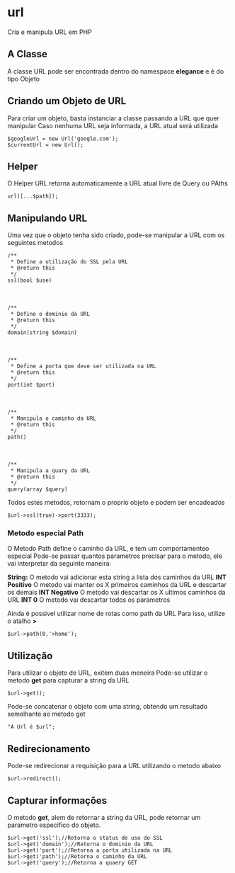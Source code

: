 # url
Cria e manipula URL em PHP

## A Classe
A classe URL pode ser encontrada dentro do namespace **elegance** e é do tipo Objeto

## Criando um Objeto de URL
Para criar um objeto, basta instanciar a classe passando a URL que quer manipular
Caso nenhuma URL seja informada, a URL atual será utilizada

    $googleUrl = new Url('google.com');
    $currentUrl = new Url();

## Helper
O Helper URL retorna automaticamente a URL atual livre de Query ou PAths

    url([...$path]);

## Manipulando URL
Uma vez que o objeto tenha sido criado, pode-se manipular a URL com os seguintes metodos

    /**
     * Define a utilização do SSL pela URL
     * @return this
     */
    ssl(bool $use)
ㅤ

    /**
     * Define o dominio da URL
     * @return this
     */
    domain(string $domain)
ㅤ

    /**
     * Define a porta que deve ser utilizada na URL
     * @return this
     */
    port(int $port)
ㅤ

    /**
     * Manipula o caminho da URL
     * @return this
     */
    path()
ㅤ

    /**
     * Manipula a quary da URL
     * @return this
     */
    query(array $query)

Todos estes metodos, retornam o proprio objeto e podem ser encadeados

    $url->ssl(true)->port(3333);

### Metodo especial Path
O Metodo Path define o caminho da URL, e tem um comportamenteo especial
Pode-se passar quantos parametros precisar para o metodo, ele vai interpretar da seguinte maneira:

**String:** O metodo vai adicionar esta string a lista dos caminhos da URL
**INT Positivo** O metodo vai manter os X primeiros caminhos da URL e descartar os demais
**INT Negativo** O metodo vai descartar os X ultimos caminhos da URL
**INT 0** O metodo vai descartar todos os parametros

Ainda é possivel utilizar nome de rotas como path da URL
Para isso, utilize o atalho **>**

    $url->path(0,'>home');

## Utilização
Para utilizar o objeto de URL, exitem duas meneira
Pode-se utilizar o metodo **get** para capturar a string da URL

    $url->get();

Pode-se concatenar o objeto com uma string, obtendo um resultado semelhante ao metodo get

    "A Url é $url";

## Redirecionamento
Pode-se redirecionar a requisição para a URL utilizando o metodo abaixo

    $url->redirect();

## Capturar informações
O metodo **get**, alem de retornar a string da URL, pode retornar um parametro especifico do objeto.

    $url->get('ssl');//Retorna o status de uso do SSL
    $url->get('domain');//Retorna o dominio da URL
    $url->get('port');//Retorna a porta utilizada na URL
    $url->get('path');//Retorna o caminho da URL
    $url->get('query');//Retorna a quaery GET
